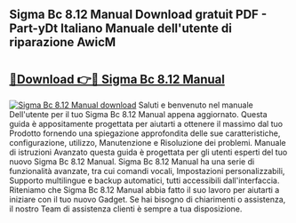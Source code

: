 ## Sigma Bc 8.12 Manual Download gratuit PDF - Part-yDt Italiano Manuale dell'utente di riparazione AwicM

# <h2><a href="http://dfbbj8p.blite.top/?on=Sigma+Bc+8.12+Manual">🔗Download 👉🔴 Sigma Bc 8.12 Manual</a></h2>

[![Sigma Bc 8.12 Manual download](https://i.imgur.com/lujVjoI.png)](http://dfbbj8p.blite.top/?on=Sigma+Bc+8.12+Manual)
Saluti e benvenuto nel manuale Dell'utente per il tuo Sigma Bc 8.12 Manual appena aggiornato. Questa guida è appositamente progettata per aiutarti a ottenere il massimo dal tuo Prodotto fornendo una spiegazione approfondita delle sue caratteristiche, configurazione, utilizzo, Manutenzione e Risoluzione dei problemi. Manuale di istruzioni Avanzato questa guida è progettata per gli utenti esperti del tuo nuovo Sigma Bc 8.12 Manual. Sigma Bc 8.12 Manual ha una serie di funzionalità avanzate, tra cui comandi vocali, Impostazioni personalizzabili, Supporto multilingue e backup automatici, tutti accessibili dall'interfaccia. Riteniamo che Sigma Bc 8.12 Manual abbia fatto il suo lavoro per aiutarti a iniziare con il tuo nuovo Gadget. Se hai bisogno di chiarimenti o assistenza, il nostro Team di assistenza clienti è sempre a tua disposizione.
